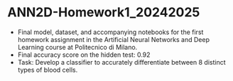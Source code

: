 # ANN2D-Homework1_20242025
- Final model, dataset, and accompanying notebooks for the first homework assignment in the Artificial Neural Networks and Deep Learning course at Politecnico di Milano.
- Final accuracy score on the hidden test: 0.92
- Task: Develop a classifier to accurately differentiate between 8 distinct types of blood cells.



